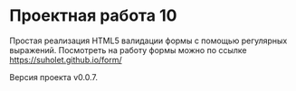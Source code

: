 # Проектная работа 10

Простая реализация HTML5 валидации формы с помощью регулярных выражений.
Посмотреть на работу формы можно по ссылке https://suholet.github.io/form/

Версия проекта v0.0.7.
